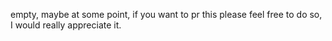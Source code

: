 

empty, maybe at some point, if you want to pr this please feel free to do so, I would really appreciate it.
